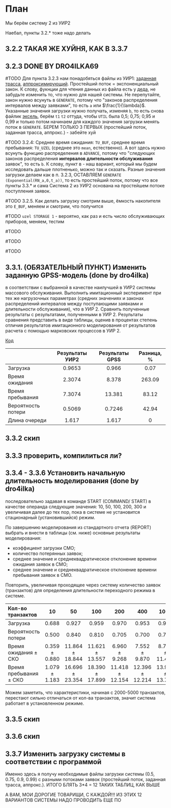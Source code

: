 # План

Мы берём систему 2 из УИР2

Наебал, пункты 3.2.* тоже надо делать

## 3.2.2 ТАКАЯ ЖЕ ХУЙНЯ, КАК В 3.3.7

## 3.2.3 DONE BY DRO4ILKA69

\#TODO Для пункта 3.2.3 нам понадобяться файлы из УИР1: [заданная трасса](../lab1/300.txt), [аппроксимирующий](../lab1/aprox.txt). Простейший поток = экспоненциальный закон. К слову, фукнции для чтения данных из файла есть у [деда](./smo%20GGKE.gps), не забудьте изменить то, что нужно для нашей системы. Не перепутайте, закон нужно всунуть в `GENERATE`, потому что "законов распределения интервалов между заявками", то есть `a` или $\frac{1}{\lambda}$. Указанные значения загрузки нужно получать, изменяя `b`, то есть снова файлик [эксель](../lab2/sheet.xlsx), берём `t1` `t2` оттуда, чтобы `UTIL` была 0,5; 0,75; 0,95 и 0,99 и только потом начинаем для каждого значения загрузки менять поток в `GENERATE`. БЕРЕМ ТОЛЬКО 3 ПЕРВЫХ (простейший поток, заданная трасса, аппрокс.) - забейте хуй

\#TODO 3.2.4: Среднее время ожидания: `TU_BUF`, среднее время пребывания: `TU_UZEL` (среднее это `mean`, естественно). А вот здесь нужно всунуть функцию распределения в `ADVANCE`, потому что "следующих законов
распределения **интервалов длительности обслуживания** заявок", то есть `b`. К слову, пункт в - наш вариант, который мы будем исследовать дальше плотненько, можно так и сказать. Разные значения загрузки делаем как в п. 3.2.3, ОСТАВЛЯЕМ `GENERATE (Exponential(RN_a,0,t_a))`, то есть простейший поток, потому что все пункты 3.3.* и сама Система 2 из УИР2 основана на простейшем потоке поступления заявок.

\#TODO 3.2.5. Как делать загрузку смотрим выше, ёмкость накопителя это `E_BUF`, меняем и смотрим, что получится

\#TODO `uzel STORAGE 1` - вероятно, как раз и есть число обслуживающих приборов, меняем, тестим

\#TODO

\#TODO

\#TODO

## 3.3.1. (ОБЯЗАТЕЛЬНЫЙ ПУНКТ) Изменить заданную GPSS-модель (done by dro4ilka)

в соответствии с выбранной в качестве наилучшей в УИР2 системы массового обслуживания. Выполнить имитационный эксперимент при тех же нагрузочных параметрах (средних значениях и законах распределений
интервалов между поступающими заявками и длительности обслуживания), что в УИР 2. Сравнить полученные результаты с результатами, полученными в УИР 2. Результаты сравнения представить в виде таблицы, оценив в процентах степень отличия результатов имитационного моделирования от результатов расчета с помощью марковских процессов в УИР 2.

[Код](./our%20system2%20from%20lab2.gps)

|   <!-- -->       | Результаты УИР2 | Результаты GPSS | Разница, % |
|:-----------------|:---------------:|:---------------:|:----------:|
|  Загрузка        | 0.9653          |  0.966          | 0.07       |
|Время ожидания    | 2.3074          |  8.378          | 263.09     |
|Время пребывания  | 7.3074          |  13.381         | 83.12      |
|Вероятность потери| 0.5069          |  0.7246         | 42.94      |
|Длина очереди     | 1.617           |  1.617          |  0         |

## 3.3.2 скип

## 3.3.3 проверить, компилиться ли?

## 3.3.4 - 3.3.6 Установить начальную длительность моделирования (done by dro4ilka)

последовательно задавая в команде START (COMMAND/ START) в качестве операнда следующие значения: 10, 50, 100, 200, 300 и увеличивая далее до тех пор, пока в системе не установится стационарный (установившийся) режим.

По завершению моделирования из стандартного отчета (REPORT)
выбрать и внести в таблицы (см. ниже) основные результаты моделирования:

- коэффициент загрузки СМО;
- количество потерянных заявок;
- среднее значение и среднеквадратическое отклонение времени ожидания
заявок в СМО;
- среднее значение и среднеквадратическое отклонение времени
пребывания заявок в СМО.

Повторить, увеличивая проходящее через систему количество заявок (транзактов) для определения длительности переходного режима в системе.

| Кол-во транзактов     | 10              | 50              | 100             | 200             | 400             | 1000            | 2000            | 5000            | 10000           |
|:----------------------|:---------------:|:---------------:|:---------------:|:---------------:|:---------------:|:---------------:|:---------------:|:---------------:|:---------------:|
| Загрузка              | 0.688           | 0.927           | 0.959           | 0.970           | 0.953           | 0.953           | 0.972           | 0.968           | 0.968           |
| Вероятность потери    | 0.500           | 0.840           | 0.810           | 0.705           | 0.700           | 0.742           | 0.732           | 0.714           | 0.723           |
| Время ожидания ± СКО  | 0.359 ± 0.880   | 11.864 ± 18.844 | 11.621 ± 13.557 | 6.960 ± 9.268   | 7.552 ± 9.870   | 8.727 ± 11.411  | 8.652 ± 11.144  | 7.968 ± 10.085  | 8.332 ± 10.692  |
| Время пребывания ± СКО| 1.079 ± 1.183   | 16.696 ± 23.354 | 18.390 ± 17.899 | 11.418 ± 12.154 | 12.396 ± 12.214 | 13.982 ± 13.738 | 13.829 ± 13.677 | 12.766 ± 12.395 | 13.300 ± 13.226 |

Можем заметить, что характеристики, начиная с 2000-5000 транзактов, перестают сильно отличаться от кол-ва транзактов, значит система работает в установленном режиме.

## 3.3.5 скип

## 3.3.6 скип

## 3.3.7 Изменить загрузку системы в соответствии с программой

Именно здесь я получу необходимые файлы загрузки системы (0.5, 0.75, 0.9, 0.99) с разными потоками заявок (простейший поток, заданная трасса, аппрокс.). ИТОГО БЛЯТЬ 3*4 = 12 ТАКИХ ТАБЛИЦ, КАК ВЫШЕ

А ВАМ, МОИ ДОРОГИЕ ТОВАРИЩИ, С КАЖДОЙ!!! ИЗ ЭТИХ 12 ВАРИАНТОВ СИСТЕМЫ НАДО ПРОВОДИТЬ ЕЩЕ ПО 
